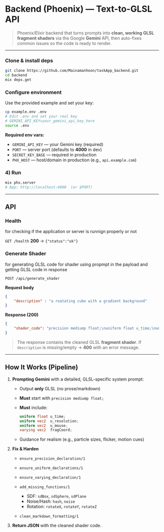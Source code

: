  
#   Backend (Phoenix) — Text-to-GLSL API

> Phoenix/Elixir backend that turns prompts into **clean, working GLSL fragment shaders** via the Google **Gemini** API, then auto-fixes common issues so the code is ready to render.

 
---

 
 

###  Clone & install deps

```bash
git clone https://github.com/Mainamanhoon/taskApp_backend.git
cd backend
mix deps.get
```

###  Configure environment

Use the provided example and set your key:

```bash
cp example.env .env
# Edit .env and set your real key
# GEMINI_API_KEY=your_gemini_api_key_here
source .env
```

**Required env vars:**

* `GEMINI_API_KEY` — your Gemini key (required)
* `PORT` — server port (defaults to **4000** in dev)
* `SECRET_KEY_BASE` — required in production
* `PHX_HOST` — host/domain in production (e.g., `api.example.com`)

### 4) Run

```bash
mix phx.server
# App: http://localhost:4000  (or $PORT)
```

---

## API

### Health
for checking if the application or server is runnign properly or not

`GET /health`
**200** → `{"status":"ok"}`

### Generate Shader
for generating GLSL code for shader using propmpt in the payload and getting GLSL code in response

`POST /api/generate_shader`

**Request body**

```json
{
    "description" : "a roatating cube with a gradient background"
}
```

**Response (200)**

```json
{
    "shader_code": "precision mediump float;\nuniform float u_time;\nuniform vec2 u_resolution;\nuniform vec2 u_mouse;\nvarying vec2 fragCoord;\n\nfloat sdCube(vec3 p, vec3 b) {\n  vec3 q = abs(p) - b;\n  return length(max(q,0.0)) + min(max(q.x,max(q.y,q.z)),0.0);\n}\n\nvoid main() {\n  vec2 uv = fragCoord.xy / u_resolution.xy;\n  uv -= 0.5;\n  uv.x *= u_resolution.x/u_resolution.y;\n\n  vec3 col = vec3(uv.y*0.5+0.5, uv.y*0.5, uv.x*0.5+0.5);\n\n  vec3 pos = vec3(uv,0.0);\n  mat2 rot = mat2(cos(u_time), -sin(u_time), sin(u_time), cos(u_time));\n  pos.xy = rot * pos.xy;\n\n  float d = sdCube(pos, vec3(0.2,0.2,0.2));\n  float cube = smoothstep(0.01, 0.0, d);\n  col = mix(col, vec3(1.0,0.5,0.2), cube);\n\n  gl_FragColor = vec4(col, 1.0);\n}"
}
```

> The response contains the cleaned GLSL **fragment shader**.
> If `description` is missing/empty → **400** with an error message.

---

## How It Works (Pipeline)

1. **Prompting Gemini** with a detailed, GLSL-specific system prompt:

   * Output **only** GLSL (no prose/markdown)
   * **Must** start with `precision mediump float;`
   * **Must** include:

     ```glsl
     uniform float u_time;
     uniform vec2  u_resolution;
     uniform vec2  u_mouse;
     varying vec2  fragCoord;
     ```
   * Guidance for realism (e.g., particle sizes, flicker, motion cues)

2. **Fix & Harden**

   * `ensure_precision_declaration/1`
   * `ensure_uniform_declarations/1`
   * `ensure_varying_declaration/1`
   * `add_missing_functions/1`

     * SDF: `sdBox`, `sdSphere`, `sdPlane`
     * Noise/Hash: `hash`, `noise`
     * Rotation: `rotateX`, `rotateY`, `rotateZ`
   * `clean_markdown_formatting/1`

3. **Return JSON** with the cleaned shader code.

 
 

 

 
 

 
 


 
